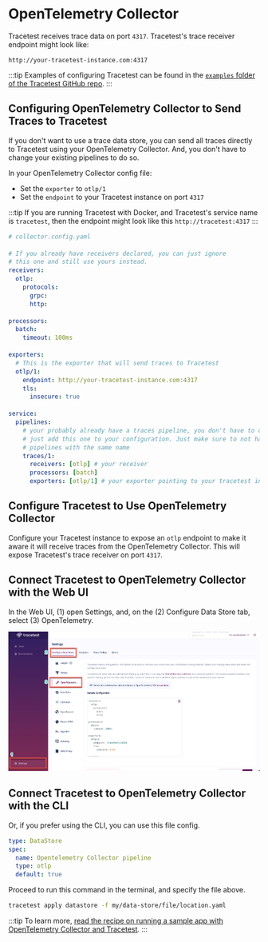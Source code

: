 # OpenTelemetry Collector

Tracetest receives trace data on port `4317`. Tracetest's trace receiver endpoint might look like:

```
http://your-tracetest-instance.com:4317
```

:::tip
Examples of configuring Tracetest can be found in the [`examples` folder of the Tracetest GitHub repo](https://github.com/kubeshop/tracetest/tree/main/examples).
:::

## Configuring OpenTelemetry Collector to Send Traces to Tracetest

If you don't want to use a trace data store, you can send all traces directly to Tracetest using your OpenTelemetry Collector. And, you don't have to change your existing pipelines to do so.

In your OpenTelemetry Collector config file:

- Set the `exporter` to `otlp/1`
- Set the `endpoint` to your Tracetest instance on port `4317`

:::tip
If you are running Tracetest with Docker, and Tracetest's service name is `tracetest`, then the endpoint might look like this `http://tracetest:4317`
:::

```yaml
# collector.config.yaml

# If you already have receivers declared, you can just ignore
# this one and still use yours instead.
receivers:
  otlp:
    protocols:
      grpc:
      http:

processors:
  batch:
    timeout: 100ms

exporters:
  # This is the exporter that will send traces to Tracetest
  otlp/1:
    endpoint: http://your-tracetest-instance.com:4317
    tls:
      insecure: true

service:
  pipelines:
    # your probably already have a traces pipeline, you don't have to change it.
    # just add this one to your configuration. Just make sure to not have two
    # pipelines with the same name
    traces/1:
      receivers: [otlp] # your receiver
      processors: [batch]
      exporters: [otlp/1] # your exporter pointing to your tracetest instance
```

## Configure Tracetest to Use OpenTelemetry Collector

Configure your Tracetest instance to expose an `otlp` endpoint to make it aware it will receive traces from the OpenTelemetry Collector. This will expose Tracetest's trace receiver on port `4317`.

## Connect Tracetest to OpenTelemetry Collector with the Web UI

In the Web UI, (1) open Settings, and, on the (2) Configure Data Store tab, select (3) OpenTelemetry.

![OpenTelemetry](../img/open-telemetry-settings.png)

<!---![](https://res.cloudinary.com/djwdcmwdz/image/upload/v1674644190/Blogposts/Docs/screely-1674644186486_pahrds.png) -->

## Connect Tracetest to OpenTelemetry Collector with the CLI

Or, if you prefer using the CLI, you can use this file config.

```yaml
type: DataStore
spec:
  name: Opentelemetry Collector pipeline
  type: otlp
  default: true
```

Proceed to run this command in the terminal, and specify the file above.

```bash
tracetest apply datastore -f my/data-store/file/location.yaml
```

:::tip
To learn more, [read the recipe on running a sample app with OpenTelemetry Collector and Tracetest](../../examples-tutorials/recipes/running-tracetest-without-a-trace-data-store.mdx).
:::
